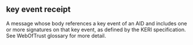 ## key event receipt

A message whose body references a key event of an AID and includes one or more signatures on that key event, as defined by the KERI specification. See WebOfTrust glossary for more detail.

